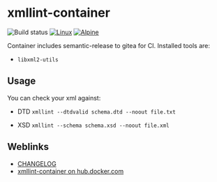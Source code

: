 # xmllint-container

![Build status](https://github.com/deeagle/xmllint-container/workflows/CI/badge.svg)
[![Linux](https://svgshare.com/i/Zhy.svg)](https://svgshare.com/i/Zhy.svg)
[![Alpine](https://img.shields.io/badge/Alpine_Linux-0D597F?style=flat-square&logo=alpine-linux&logoColor=white)](https://img.shields.io/badge/Alpine_Linux-0D597F?style=flat-square&logo=alpine-linux&logoColor=white)

Container includes semantic-release to gitea for CI.
Installed tools are:

- `libxml2-utils`

## Usage

You can check your xml against:

- DTD
  `xmllint --dtdvalid schema.dtd --noout file.txt`

- XSD
  `xmllint --schema schema.xsd --noout file.xml`

## Weblinks

- [CHANGELOG](CHANGELOG.md)
- [xmllint-container on hub.docker.com](https://hub.docker.com/r/docdee/xmllint)
